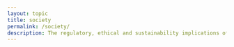 ```yaml
---
layout: topic
title: society
permalink: /society/
description: The regulatory, ethical and sustainability implications of the development of shape-changing interfaces will impact the long-term adoption of this technology, therefore also its longterm development.
---
```





